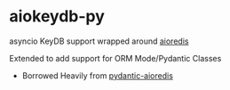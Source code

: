 # aiokeydb-py
 asyncio KeyDB support wrapped around [aioredis](https://github.com/aio-libs/aioredis-py)


Extended to add support for ORM Mode/Pydantic Classes
- Borrowed Heavily from [pydantic-aioredis](https://github.com/andrewthetechie/pydantic-aioredis)